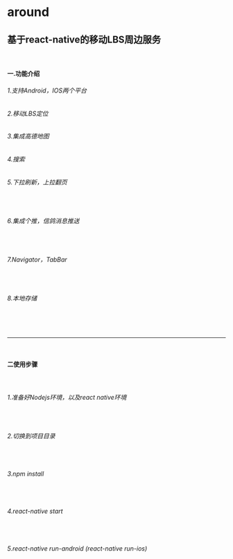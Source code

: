 # around
<h2>基于react-native的移动LBS周边服务</h2>
<br/>
<h4>一.功能介绍</h4>
<h6>1.支持Android，IOS两个平台</h6>
<h6>2.移动LBS定位</h6>
<h6>3.集成高德地图</h6>
<h6>4.搜索</h6>
<h6>5.下拉刷新，上拉翻页</h6><br/>
<h6>6.集成个推，信鸽消息推送</h6><br/>
<h6>7.Navigator，TabBar</h6><br/>
<h6>8.本地存储</h6><br/>
<br/>
<hr/>
<br/>
<h4>二使用步骤</h4><br/>
<h6>1.准备好Nodejs环境，以及react native环境</h6><br/>
<h6>2.切换到项目目录</h6><br/>
<h6>3.npm install</h6><br/>
<h6>4.react-native start</h6><br/>
<h6>5.react-native run-android (react-native run-ios)</h6><br/>
